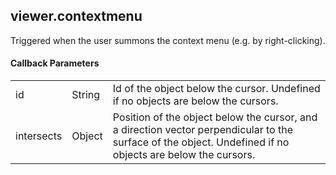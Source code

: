 ## viewer.contextmenu

Triggered when the user summons the context menu (e.g. by right-clicking).

#### Callback Parameters

<table class="table">
  <tr>
    <td>id</td>
    <td>String</td>
    <td>Id of the object below the cursor. Undefined if no objects are below the cursors.</td>
  </tr>
  <tr>
    <td>intersects</td>
    <td>Object</td>
    <td>Position of the object below the cursor, and a direction vector perpendicular to the surface of the object. Undefined if no objects are below the cursors.</td>
  </tr>
</table>
